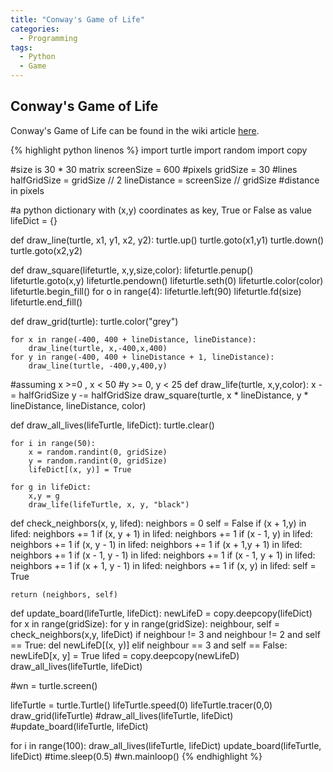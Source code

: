 ```yaml
---
title: "Conway's Game of Life"
categories:
  - Programming
tags:
  - Python
  - Game
---
```


## Conway's Game of Life
 Conway's Game of Life can be found in the wiki article [here](https://en.wikipedia.org/wiki/Conway%27s_Game_of_Life).



{% highlight python linenos %}
import turtle
import random
import copy

#size is 30 * 30 matrix
screenSize = 600 #pixels
gridSize = 30 #lines
halfGridSize = gridSize // 2
lineDistance = screenSize // gridSize #distance in pixels

#a python dictionary with (x,y) coordinates as key, True or False as value
lifeDict = {}

def draw_line(turtle, x1, y1, x2, y2):
    turtle.up()
    turtle.goto(x1,y1)
    turtle.down()
    turtle.goto(x2,y2)


def draw_square(lifeturtle, x,y,size,color):
    lifeturtle.penup()
    lifeturtle.goto(x,y)
    lifeturtle.pendown()
    lifeturtle.seth(0)
    lifeturtle.color(color)
    lifeturtle.begin_fill()
    for o in range(4):
        lifeturtle.left(90)
        lifeturtle.fd(size)
    lifeturtle.end_fill()

def draw_grid(turtle):
    turtle.color("grey")

    for x in range(-400, 400 + lineDistance, lineDistance):
        draw_line(turtle, x,-400,x,400)
    for y in range(-400, 400 + lineDistance + 1, lineDistance):
        draw_line(turtle, -400,y,400,y)

#assuming x >=0 , x < 50
#y >= 0, y < 25
def draw_life(turtle, x,y,color):
    x -= halfGridSize
    y -= halfGridSize
    draw_square(turtle, x * lineDistance, y * lineDistance, lineDistance, color)


def draw_all_lives(lifeTurtle, lifeDict):
    turtle.clear()

    for i in range(50):
        x = random.randint(0, gridSize)   
        y = random.randint(0, gridSize)   
        lifeDict[(x, y)] = True

    for g in lifeDict:
        x,y = g
        draw_life(lifeTurtle, x, y, "black")

def check_neighbors(x, y, lifed):
    neighbors = 0
    self = False
    if (x + 1,y) in lifed:
        neighbors += 1
    if (x, y + 1) in lifed:
        neighbors  += 1
    if (x - 1, y) in lifed:
        neighbors += 1
    if (x, y - 1) in lifed:
        neighbors += 1
    if (x + 1,y + 1) in lifed:
        neighbors += 1
    if (x - 1, y - 1) in lifed:
        neighbors  += 1
    if (x - 1, y + 1) in lifed:
        neighbors += 1
    if (x + 1, y - 1) in lifed:
        neighbors += 1
    if (x, y) in lifed:
        self = True

    return (neighbors, self)


def update_board(lifeTurtle, lifeDict):
    newLifeD = copy.deepcopy(lifeDict)
    for x in range(gridSize):
        for y in range(gridSize):
            neighbour, self = check_neighbors(x,y, lifeDict)
            if neighbour != 3 and neighbour != 2 and self == True:
                del newLifeD[(x, y)]
            elif neighbour == 3 and self == False:
                newLifeD[x, y] = True
    lifed = copy.deepcopy(newLifeD)
    draw_all_lives(lifeTurtle, lifeDict)

#wn = turtle.screen()

lifeTurtle = turtle.Turtle()
lifeTurtle.speed(0)
lifeTurtle.tracer(0,0)
draw_grid(lifeTurtle)
#draw_all_lives(lifeTurtle, lifeDict)
#update_board(lifeTurtle, lifeDict)

for i in range(100):
  draw_all_lives(lifeTurtle, lifeDict)
  update_board(lifeTurtle, lifeDict)
  #time.sleep(0.5)
  #wn.mainloop()
{% endhighlight %}
